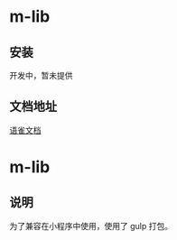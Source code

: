 # m-lib

## 安装

开发中，暂未提供

## 文档地址

[语雀文档](https://www.yuque.com/books/share/123a482d-a875-4886-88fa-676b822be4a0?#《m-lib》)
# m-lib

## 说明

为了兼容在小程序中使用，使用了 gulp 打包。
